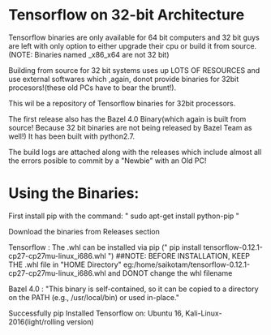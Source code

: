 # Tensorflow on 32-bit Architecture

Tensorflow binaries are only available for 64 bit computers and 32 bit guys are left with only option to either upgrade their cpu or build it from source. (NOTE: Binaries named _x86_x64 are not 32 bit)

Building from source for 32 bit systems uses up LOTS OF RESOURCES and use external softwares which ,again, donot provide binaries for 32bit procesors!(these old PCs have to bear the brunt!).

This wil be a repository of Tensorflow binaries for 32bit processors.

The first release also has the Bazel 4.0 Binary(which again is built from source! Because 32 bit binaries are not being released by Bazel Team as well!)
It has been built with python2.7. 

The build logs are attached along with the releases which include almost all the errors posible to commit by a "Newbie" with an Old PC!

# Using the Binaries:
First install pip with the command: " sudo apt-get install python-pip "

Download the binaries from Releases section 

Tensorflow : The .whl can be installed via pip (" pip install tensorflow-0.12.1-cp27-cp27mu-linux_i686.whl ")
##NOTE: BEFORE INSTALLATION, KEEP THE .whl file in "HOME Directory"  eg:/home/saikotam/tensorflow-0.12.1-cp27-cp27mu-linux_i686.whl and DONOT change the whl filename

Bazel 4.0 : "This binary is self-contained, so it can be copied to a directory on the PATH (e.g., /usr/local/bin) or used in-place."

Successfully pip Installed Tensorflow on:
 Ubuntu 16,  Kali-Linux-2016(light/rolling version)
